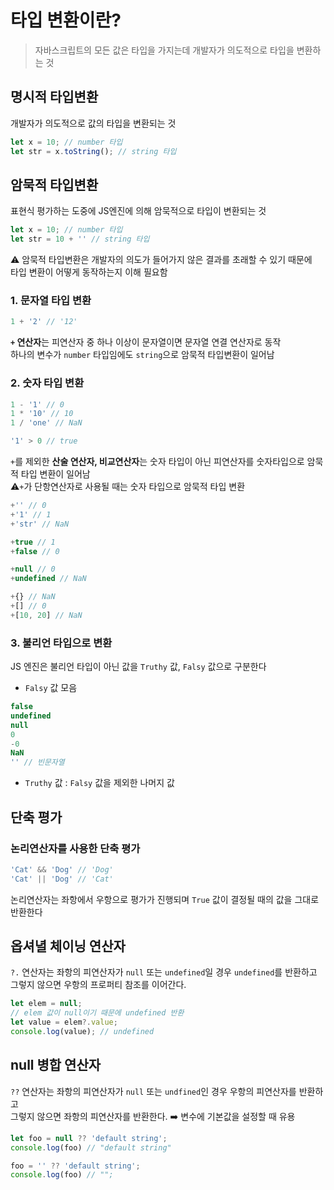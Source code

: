 # 타입 변환이란?
> 자바스크립트의 모든 값은 타입을 가지는데 개발자가 의도적으로 타입을 변환하는 것

## 명시적 타입변환 
개발자가 의도적으로 값의 타입을 변환되는 것
```javascript
let x = 10; // number 타입
let str = x.toString(); // string 타입
```
## 암묵적 타입변환 
표현식 평가하는 도중에 JS엔진에 의해 암묵적으로 타입이 변환되는 것
```javascript
let x = 10; // number 타입
let str = 10 + '' // string 타입
```
⚠️ 암묵적 타입변환은 개발자의 의도가 들어가지 않은 결과를 초래할 수 있기 때문에
</br>타입 변환이 어떻게 동작하는지 이해 필요함

### 1. 문자열 타입 변환
```javascript
1 + '2' // '12' 
```
**`+` 연산자**는 피연산자 중 하나 이상이 문자열이면 문자열 연결 연산자로 동작
</br>하나의 변수가 `number` 타입임에도 `string`으로 암묵적 타입변환이 일어남

### 2. 숫자 타입 변환
```javascript
1 - '1' // 0
1 * '10' // 10
1 / 'one' // NaN

'1' > 0 // true
```
`+`를 제외한 **산술 연산자, 비교연산자**는 숫자 타입이 아닌 피연산자를
숫자타입으로 암묵적 타입 변환이 일어남
</br>⚠️`+`가 단항연산자로 사용될 때는 숫자 타입으로 암묵적 타입 변환
```javascript
+'' // 0
+'1' // 1
+'str' // NaN

+true // 1
+false // 0

+null // 0
+undefined // NaN

+{} // NaN
+[] // 0
+[10, 20] // NaN
```

### 3. 불리언 타입으로 변환
JS 엔진은 불리언 타입이 아닌 값을 `Truthy` 값, `Falsy` 값으로 구분한다

- `Falsy` 값 모음
```javascript
false
undefined
null
0
-0
NaN
'' // 빈문자열
```
- `Truthy` 값 : `Falsy` 값을 제외한 나머지 값

## 단축 평가
### 논리연산자를 사용한 단축 평가
```javascript
'Cat' && 'Dog' // 'Dog'
'Cat' || 'Dog' // 'Cat'
```
논리연산자는 좌항에서 우항으로 평가가 진행되며
`True` 값이 결정될 때의 값을 그대로 반환한다

## 옵셔녈 체이닝 연산자
`?.` 연산자는 좌항의 피연산자가 `null` 또는 `undefined`일 경우
`undefined`를 반환하고 </br>그렇지 않으면 우항의 프로퍼티 참조를 이어간다.

```javascript
let elem = null;
// elem 값이 null이기 때문에 undefined 반환
let value = elem?.value;
console.log(value); // undefined
```

## null 병합 연산자
`??` 연산자는 좌항의 피연산자가 `null` 또는 `undfined`인 경우
우항의 피연산자를 반환하고 </br>그렇지 않으면 좌항의 피연산자를 반환한다.
➡️ 변수에 기본값을 설정할 때 유용
```javascript
let foo = null ?? 'default string';
console.log(foo) // "default string"

foo = '' ?? 'default string';
console.log(foo) // "";
```


